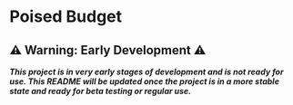 # Poised Budget

## ⚠️ Warning: Early Development ⚠️

***This project is in very early stages of development and is not ready for use. This README will be updated once the project is in a more stable state and ready for beta testing or regular use.***